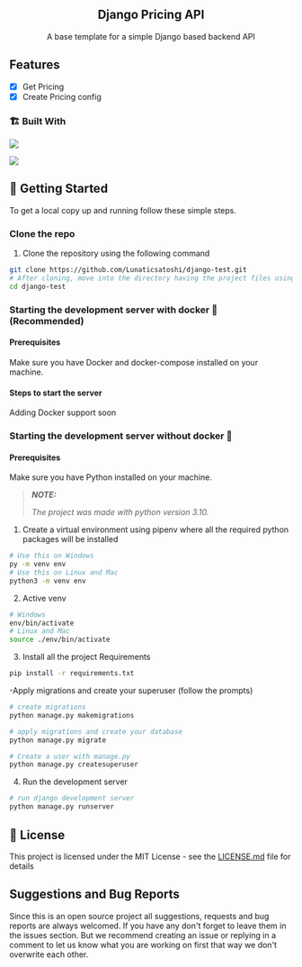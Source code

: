 <p align="center">
  <h2 align="center">Django Pricing API</h2>

  <p align="center">
    A base template for a simple Django based backend API
  </p>  
</p>

## Features

* [x] Get Pricing
* [x] Create Pricing config

### 🏗️ Built With

<div>

[<img src="https://img.shields.io/badge/-Python-306998?style=for-the-badge&labelColor=black&logo=python&logoColor=4b8bbe" >](https://www.python.org/)

[<img src="https://img.shields.io/badge/-Django-092e20?style=for-the-badge&labelColor=black&logo=Django&logoColor=092e20" >](https://www.djangoproject.com/)

</div>

## 🧩 Getting Started

To get a local copy up and running follow these simple steps.

### Clone the repo
1. Clone the repository using the following command

```bash
git clone https://github.com/Lunaticsatoshi/django-test.git
# After cloning, move into the directory having the project files using the change directory command
cd django-test
```

### Starting the development server with docker 🐳 (Recommended)

#### Prerequisites

Make sure you have Docker and docker-compose installed on your machine.

#### Steps to start the server

Adding Docker support soon

<!-- 1. Add environment file .env in server directory with the variables fiven in the .env.example file.
2. Run the following command to build the docker containers in the project directory itself.

      ```sh
      docker-compose -f docker/docker-compose.debug.yml build
      ```
2. Run the following command to run the docker containers in the project directory itself.

      ```sh
      docker-compose -f docker/docker-compose.debug.yml up
      ```

3. Open <http://localhost:8000> to view it in the browser. -->

### Starting the development server without docker 📡

#### Prerequisites

Make sure you have Python installed on your machine.

> **_NOTE:_**
>
>_The project was made with python version 3.10._

1. Create a virtual environment using pipenv where all the required python packages will be installed

```bash
# Use this on Windows
py -m venv env
# Use this on Linux and Mac
python3 -m venv env
```
2. Active venv

```bash
# Windows
env/bin/activate
# Linux and Mac
source ./env/bin/activate
```

3. Install all the project Requirements
```bash
pip install -r requirements.txt
```
-Apply migrations and create your superuser (follow the prompts)

```bash
# create migrations
python manage.py makemigrations

# apply migrations and create your database
python manage.py migrate

# Create a user with manage.py
python manage.py createsuperuser
```


4. Run the development server

```bash
# run django development server
python manage.py runserver
```

## 🔐 License

This project is licensed under the MIT License - see the [LICENSE.md](LICENSE.md) file for details

## Suggestions and Bug Reports
Since this is an open source project all suggestions, requests and bug reports are always welcomed. If you have any don't forget to leave them in the issues section. But we recommend creating an issue or replying in a comment to let us know what you are working on first that way we don't overwrite each other.